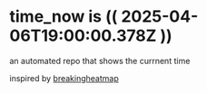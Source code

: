 # time_now is (( 2025-04-06T19:00:00.378Z ))

an automated repo that shows the currnent time

inspired by [breakingheatmap](https://github.com/breakingheatmap/breakingheatmap)